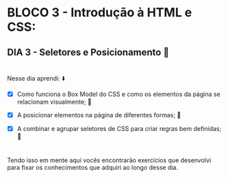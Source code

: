 # BLOCO 3 - Introdução à HTML e CSS:

## DIA 3 - Seletores e Posicionamento :green_heart:

#

Nesse dia aprendi: :arrow_down:

- [x] Como funciona o Box Model do CSS e como os elementos da página se relacionam visualmente; :rocket:

- [x] A posicionar elementos na página de diferentes formas; :rocket:

- [x] A combinar e agrupar seletores de CSS para criar regras bem definidas; :rocket:

#

Tendo isso em mente aqui vocês encontrarão exercícios que desenvolvi para fixar os conhecimentos que adquiri ao longo desse dia.



